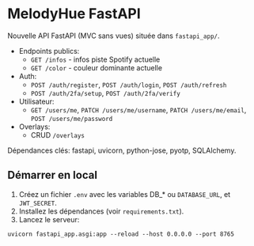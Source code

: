# MelodyHue FastAPI

Nouvelle API FastAPI (MVC sans vues) située dans `fastapi_app/`.

- Endpoints publics:
  - `GET /infos` - infos piste Spotify actuelle
  - `GET /color` - couleur dominante actuelle
- Auth:
  - `POST /auth/register`, `POST /auth/login`, `POST /auth/refresh`
  - `POST /auth/2fa/setup`, `POST /auth/2fa/verify`
- Utilisateur:
  - `GET /users/me`, `PATCH /users/me/username`, `PATCH /users/me/email`, `POST /users/me/password`
- Overlays:
  - CRUD `/overlays`

Dépendances clés: fastapi, uvicorn, python-jose, pyotp, SQLAlchemy.

## Démarrer en local

1. Créez un fichier `.env` avec les variables DB_* ou `DATABASE_URL`, et `JWT_SECRET`.
2. Installez les dépendances (voir `requirements.txt`).
3. Lancez le serveur:

```
uvicorn fastapi_app.asgi:app --reload --host 0.0.0.0 --port 8765
```

